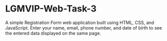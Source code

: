 # LGMVIP-Web-Task-3
A simple Registration Form web application built using HTML, CSS, and JavaScript. Enter your name, email, phone number, and date of birth to see the entered data displayed on the same page.
